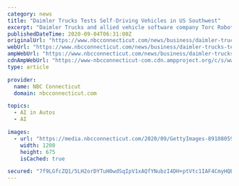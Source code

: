 ```yaml
---
category: news
title: "Daimler Trucks Tests Self-Driving Vehicles in US Southwest"
excerpt: "Daimler Trucks and allied vehicle software company Torc Robotics announced Thursday the expansion of testing for self-driving trucks to public roads in New Mexico along major long-haul freight routes."
publishedDateTime: 2020-09-04T06:31:00Z
originalUrl: "https://www.nbcconnecticut.com/news/business/daimler-trucks-tests-self-driving-vehicles-in-us-southwest/2328323/?_osource=SocialFlowTwt_CTBrand"
webUrl: "https://www.nbcconnecticut.com/news/business/daimler-trucks-tests-self-driving-vehicles-in-us-southwest/2328323/?_osource=SocialFlowTwt_CTBrand"
ampWebUrl: "https://www.nbcconnecticut.com/news/business/daimler-trucks-tests-self-driving-vehicles-in-us-southwest/2328323/?_osource=SocialFlowTwt_CTBrand&amp"
cdnAmpWebUrl: "https://www-nbcconnecticut-com.cdn.ampproject.org/c/s/www.nbcconnecticut.com/news/business/daimler-trucks-tests-self-driving-vehicles-in-us-southwest/2328323/?_osource=SocialFlowTwt_CTBrand&amp"
type: article

provider:
  name: NBC Connecticut
  domain: nbcconnecticut.com

topics:
  - AI in Autos
  - AI

images:
  - url: "https://media.nbcconnecticut.com/2020/09/GettyImages-891080592.jpg?crop=0px%2C627px%2C7058px%2C3970px&resize=1200%2C675"
    width: 1200
    height: 675
    isCached: true

secured: "7f9LGfcZQ1/5LH2orDYTuH0wdSqIpV1xAQfYNubzI4DH+ptVtc1IAF4CmyHQBkLv/VBbTo4tcWxfs1unnYWjOEN5gP3YLhHHt8tVqm8tBkqPUxgsSPXGAVbdvpjIiMYzVDG2FjWHjhu3eI9j3EvNFYMIQQjvN7SNiIziXq6sb9Kt4E4yEWpD3sSBcxyXZMnUoXjpcoqaIXSgq4c2Mzn0vuMrPIkkcKtMo6KAchXs6GmhfnGdf5BM0TZxa3CPg9bjotZSf8I1Llb1vxTwk+S1xxTqgK1Wd6tgX0W4TYbOG5YgOq7eUbSeYykBVsTVXi4EGFJQG5uQIhE+UK2XQWfQ3QT7XTzhLIhBVvftp+Scbvw=;G0Kv8vfxPxPLLZMQ6Yc5Ng=="
---
```


